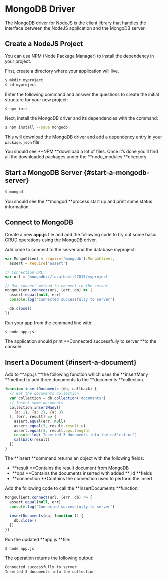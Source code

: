 # MongoDB Driver

The MongoDB driver for NodeJS is the client library that handles the interface between the NodeJS application and the MongoDB server.

## Create a NodeJS Project

You can use NPM \(Node Package Manager\) to install the dependency in your project.

First, create a directory where your application will live.

```bash
$ mkdir myproject
$ cd myproject
```

Enter the following command and answer the questions to create the initial structure for your new project:

```bash
$ npm init
```

Next, install the MongoDB driver and its dependencies with the command:

```bash
$ npm install --save mongodb
```

This will download the MongoDB driver and add a dependency entry in your `package.json` file.

You should see **NPM **download a lot of files. Once it’s done you’ll find all the downloaded packages under the **node\_modules **directory.

## Start a MongoDB Server {#start-a-mongodb-server}

```bash
$ mongod
```

You should see the **mongod **process start up and print some status information.

## Connect to MongoDB

Create a new **app.js** file and add the following code to try out some basic CRUD operations using the MongoDB driver.

Add code to connect to the server and the database myproject:

```js
var MongoClient = require('mongodb').MongoClient,
  assert = require('assert')

// Connection URL
var url = 'mongodb://localhost:27017/myproject'

// Use connect method to connect to the server
MongoClient.connect(url, (err, db) => {
  assert.equal(null, err)
  console.log('Connected successfully to server')

  db.close()
})
```

Run your app from the command line with:

```bash
$ node app.js
```

The application should print **Connected successfully to server **to the console.

## Insert a Document {#insert-a-document}

Add to **app.js **the following function which uses the **insertMany **method to add three documents to the **documents **collection.

```js
function insertDocuments (db, callback) {
  // Get the documents collection
  var collection = db.collection('documents')
  // Insert some documents
  collection.insertMany([
    {a: 1}, {a: 2}, {a: 3}
  ], (err, result) => {
    assert.equal(err, null)
    assert.equal(3, result.result.n)
    assert.equal(3, result.ops.length)
    console.log('Inserted 3 documents into the collection')
    callback(result)
  })
}
```

The **insert **command returns an object with the following fields:

* **result **Contains the result document from MongoDB
* **ops **Contains the documents inserted with added **\_id **fields
* **connection **Contains the connection used to perform the insert

Add the following code to call the **insertDocuments **function:

```js
MongoClient.connect(url, (err, db) => {
  assert.equal(null, err)
  console.log('Connected successfully to server')

  insertDocuments(db, function () {
    db.close()
  })
})
```

Run the updated **app.js **file:

```bash
$ node app.js
```

The operation returns the following output:

```bash
Connected successfully to server
Inserted 3 documents into the collection
```



